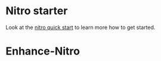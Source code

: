 # Nitro starter

Look at the [nitro quick start](https://nitro.unjs.io/guide#quick-start) to learn more how to get started.
# Enhance-Nitro

